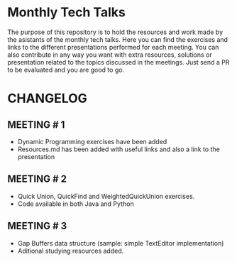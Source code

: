 # Monthly Tech Talks

The purpose of this repository is to hold the resources and work made by the asistants of the monthly tech talks. Here you can find the exercises and links to the different presentations performed for each meeting. You can also contribute in any way you want with extra resources, solutions or presentation related to the topics discussed in the meetings. Just send a PR to be evaluated and you are good to go.

# CHANGELOG  

## MEETING # 1
* Dynamic Programming exercises have been added
* Resources.md has been added with useful links and also a link to the presentation

## MEETING # 2
* Quick Union, QuickFind and WeightedQuickUnion exercises.
* Code available in both Java and Python

## MEETING # 3
* Gap Buffers data structure (sample: simple TextEditor implementation)
* Aditional studying resources added.
